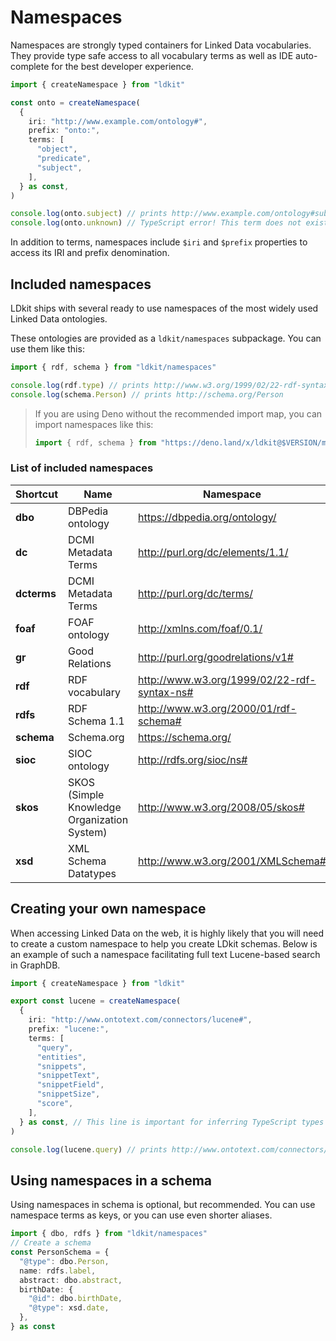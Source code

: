 # Namespaces

Namespaces are strongly typed containers for Linked Data vocabularies. They
provide type safe access to all vocabulary terms as well as IDE auto-complete
for the best developer experience.

```ts
import { createNamespace } from "ldkit"

const onto = createNamespace(
  {
    iri: "http://www.example.com/ontology#",
    prefix: "onto:",
    terms: [
      "object",
      "predicate",
      "subject",
    ],
  } as const,
)

console.log(onto.subject) // prints http://www.example.com/ontology#subject
console.log(onto.unknown) // TypeScript error! This term does not exist
```

In addition to terms, namespaces include `$iri` and `$prefix` properties to
access its IRI and prefix denomination.

## Included namespaces

LDkit ships with several ready to use namespaces of the most widely used Linked
Data ontologies.

These ontologies are provided as a `ldkit/namespaces` subpackage. You can use
them like this:

```ts
import { rdf, schema } from "ldkit/namespaces"

console.log(rdf.type) // prints http://www.w3.org/1999/02/22-rdf-syntax-ns#type
console.log(schema.Person) // prints http://schema.org/Person
```

> If you are using Deno without the recommended import map, you can import
> namespaces like this:
>
> ```ts
> import { rdf, schema } from "https://deno.land/x/ldkit@$VERSION/mod.ts"
> ```

### List of included namespaces

| Shortcut    | Name                                        | Namespace                                   |
| ----------- | ------------------------------------------- | ------------------------------------------- |
| **dbo**     | DBPedia ontology                            | https://dbpedia.org/ontology/               |
| **dc**      | DCMI Metadata Terms                         | http://purl.org/dc/elements/1.1/            |
| **dcterms** | DCMI Metadata Terms                         | http://purl.org/dc/terms/                   |
| **foaf**    | FOAF ontology                               | http://xmlns.com/foaf/0.1/                  |
| **gr**      | Good Relations                              | http://purl.org/goodrelations/v1#           |
| **rdf**     | RDF vocabulary                              | http://www.w3.org/1999/02/22-rdf-syntax-ns# |
| **rdfs**    | RDF Schema 1.1                              | http://www.w3.org/2000/01/rdf-schema#       |
| **schema**  | Schema.org                                  | https://schema.org/                         |
| **sioc**    | SIOC ontology                               | http://rdfs.org/sioc/ns#                    |
| **skos**    | SKOS (Simple Knowledge Organization System) | http://www.w3.org/2008/05/skos#             |
| **xsd**     | XML Schema Datatypes                        | http://www.w3.org/2001/XMLSchema#           |

## Creating your own namespace

When accessing Linked Data on the web, it is highly likely that you will need to
create a custom namespace to help you create LDkit schemas. Below is an example
of such a namespace facilitating full text Lucene-based search in GraphDB.

```ts
import { createNamespace } from "ldkit"

export const lucene = createNamespace(
  {
    iri: "http://www.ontotext.com/connectors/lucene#",
    prefix: "lucene:",
    terms: [
      "query",
      "entities",
      "snippets",
      "snippetText",
      "snippetField",
      "snippetSize",
      "score",
    ],
  } as const, // This line is important for inferring TypeScript types
)

console.log(lucene.query) // prints http://www.ontotext.com/connectors/lucene#query
```

## Using namespaces in a schema

Using namespaces in schema is optional, but recommended. You can use namespace
terms as keys, or you can use even shorter aliases.

```ts
import { dbo, rdfs } from "ldkit/namespaces"
// Create a schema
const PersonSchema = {
  "@type": dbo.Person,
  name: rdfs.label,
  abstract: dbo.abstract,
  birthDate: {
    "@id": dbo.birthDate,
    "@type": xsd.date,
  },
} as const
```
